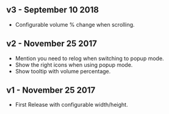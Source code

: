 ## v3 - September 10 2018

* Configurable volume % change when scrolling.

## v2 - November 25 2017

* Mention you need to relog when switching to popup mode.
* Show the right icons when using popup mode.
* Show tooltip with volume percentage.


## v1 - November 25 2017

* First Release with configurable width/height.
